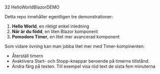 32 HelloWorldBlazorDEMO

Detta repo innehåller egentligen tre demonstrationer:
1. __Hello World__, en riktigt enkel inledning
1. __När är du född__, en liten Blazor komponent
1. __Pomodoro Timer__, en litet mer avancerad komponent

Som vidare övning kan man jobba litet mer med Timer-kompinenten:
* Återställ timern
* Avaktivera Start- och Stopp-knappar beroende på timerns tillstånd. 
* Ändra färg på texten. Till exempel visa röd text de sista fem minuterna
